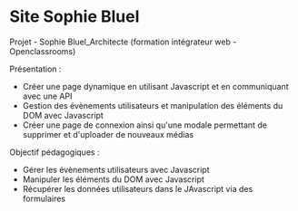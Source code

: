 # Site Sophie Bluel

Projet - Sophie Bluel_Architecte (formation intégrateur web - Openclassrooms)

Présentation :

- Créer une page dynamique en utilisant Javascript et en communiquant avec une API
- Gestion des évènements utilisateurs et manipulation des éléments du DOM avec Javascript
- Créer une page de connexion ainsi qu'une modale permettant de supprimer et d'uploader de nouveaux médias



Objectif pédagogiques :
- Gérer les évènements utilisateurs avec Javascript
- Manipuler les éléments du DOM avec Javascript
- Récupérer les données utilisateurs dans le JAvascript via des formulaires
